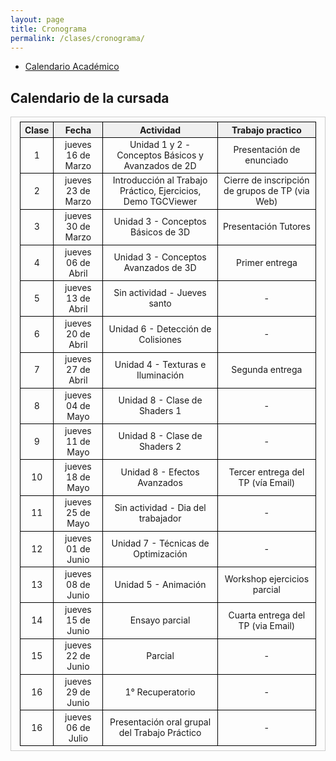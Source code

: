 ```yaml
---
layout: page
title: Cronograma
permalink: /clases/cronograma/
---
```


<style>

table {
  border-collapse: collapse;
  border-spacing: 0;
  font-size: 1em;
  border: 1px solid #CCC;
  margin: 0;
  padding: 0.5em 1em;
}

th {
 font-weight: bold;
  background-color: #F0F0F0;
  border:1px solid #000000;
}

td{
    border:1px solid #000000;
}

</style>

* [Calendario Académico](https://www.frba.utn.edu.ar/es/calendario-academico/)

## Calendario de la cursada

| Clase | Fecha              | Actividad | Trabajo practico |
|:-----:|:------------------:|:-----------:|:------------------:|
|  1    | jueves 16 de Marzo | Unidad 1 y 2 - Conceptos Básicos y Avanzados de 2D | Presentación de enunciado |
|  2    | jueves 23 de Marzo | Introducción al Trabajo Práctico, Ejercicios, Demo TGCViewer | Cierre de inscripción de grupos de TP (via Web) |
|  3    | jueves 30 de Marzo | Unidad 3 - Conceptos Básicos de 3D | Presentación Tutores |
|  4    | jueves 06 de Abril | Unidad 3 - Conceptos Avanzados de 3D | Primer entrega |
|  5    | jueves 13 de Abril | Sin actividad - Jueves santo | - |
|  6    | jueves 20 de Abril | Unidad 6 - Detección de Colisiones | - |
|  7    | jueves 27 de Abril | Unidad 4 - Texturas e Iluminación | Segunda entrega |
|  8    | jueves 04 de Mayo  | Unidad 8 - Clase de Shaders 1 | - |
|  9    | jueves 11 de Mayo  | Unidad 8 - Clase de Shaders 2 | - |
| 10    | jueves 18 de Mayo  | Unidad 8 - Efectos Avanzados | Tercer entrega del TP (vía Email) |
| 11    | jueves 25 de Mayo  | Sin actividad - Dia del trabajador | - |
| 12    | jueves 01 de Junio | Unidad 7 - Técnicas de Optimización | - |
| 13    | jueves 08 de Junio | Unidad 5 - Animación | Workshop ejercicios parcial | - |
| 14    | jueves 15 de Junio | Ensayo parcial | Cuarta entrega del TP (via Email) | 
| 15    | jueves 22 de Junio | Parcial | - |
| 16    | jueves 29 de Junio | 1° Recuperatorio | - |
| 16    | jueves 06 de Julio | Presentación oral grupal del Trabajo Práctico | - |
